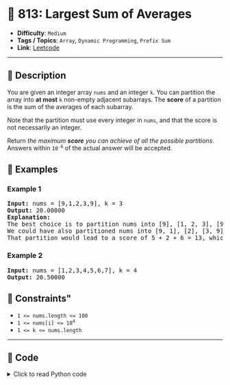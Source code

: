 # 🧩 813: Largest Sum of Averages

- **Difficulty**: `Medium`
- **Tags / Topics**: `Array`, `Dynamic Programming`, `Prefix Sum`
- **Link**: [Leetcode](https://leetcode.com/problems/largest-sum-of-averages/)

---

## 📜 Description

<p>You are given an integer array <code>nums</code> and an integer <code>k</code>. You can partition the array into <strong>at most</strong> <code>k</code> non-empty adjacent subarrays. The <strong>score</strong> of a partition is the sum of the averages of each subarray.</p>

<p>Note that the partition must use every integer in <code>nums</code>, and that the score is not necessarily an integer.</p>

<p>Return <em>the maximum <strong>score</strong> you can achieve of all the possible partitions</em>. Answers within <code>10<sup>-6</sup></code> of the actual answer will be accepted.</p>




## 🧪 Examples

### Example 1
<pre>
<strong>Input:</strong> nums = [9,1,2,3,9], k = 3
<strong>Output:</strong> 20.00000
<strong>Explanation:</strong> 
The best choice is to partition nums into [9], [1, 2, 3], [9]. The answer is 9 + (1 + 2 + 3) / 3 + 9 = 20.
We could have also partitioned nums into [9, 1], [2], [3, 9], for example.
That partition would lead to a score of 5 + 2 + 6 = 13, which is worse.
</pre>


### Example 2
<pre>
<strong>Input:</strong> nums = [1,2,3,4,5,6,7], k = 4
<strong>Output:</strong> 20.50000
</pre>




## 📌 Constraints"
<ul>
	<li><code>1 &lt;= nums.length &lt;= 100</code></li>
	<li><code>1 &lt;= nums[i] &lt;= 10<sup>4</sup></code></li>
	<li><code>1 &lt;= k &lt;= nums.length</code></li>
</ul>



---

## 🧠 Code



<details>
<summary>Click to read Python code</summary>

```python
class Solution:
    def largestSumOfAverages(self, nums: List[int], k: int) -> float:
        p = [0]
        for x in nums:
            p.append(p[-1] + x)

        def avg(i, j):
            return (p[j] - p[i]) / float(j - i)

        n = len(nums)
        dp = [avg(i, n) for i in range(n)]
        for _ in range(k - 1):
            for i in range(n):
                for j in range(i + 1, n):
                    dp[i] = max(dp[i], avg(i, j) + dp[j])
        return dp[0]

```

</details>
    


